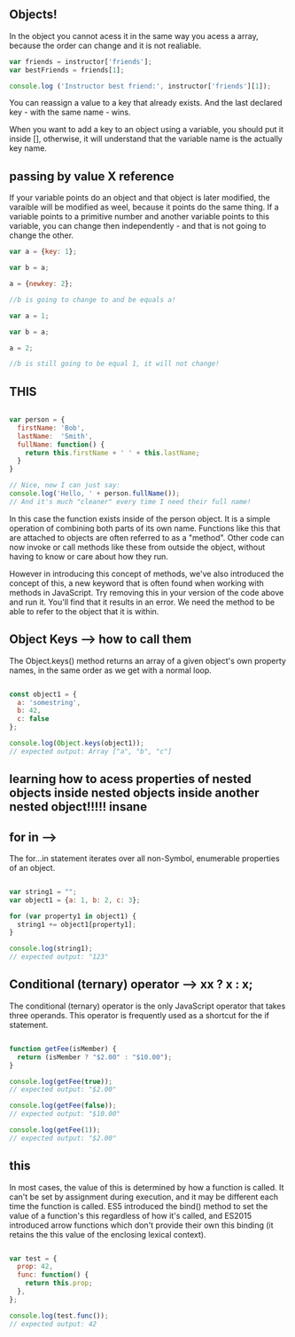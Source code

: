 ## Objects!

In the object you cannot acess it in the same way you acess a array, because the order can change and it is not realiable.

```javascript
var friends = instructor['friends'];
var bestFriends = friends[1];

console.log ('Instructor best friend:', instructor['friends'][1]);

 ```

You can reassign a value to a key that already exists. And the last declared key - with the same name - wins.


When you want to add a key to an object using a variable, you should put it inside [], otherwise, it will understand that the variable name is the actually key name.

## passing by value X reference

If your variable points do an object and that object is later modified, the varaible will be modified as weel, because it points do the same thing.
If a variable points to a primitive number and another variable points to this variable, you can change then independently - and that is not going to change the other.

```javascript
var a = {key: 1};

var b = a;

a = {newkey: 2};

//b is going to change to and be equals a!

var a = 1;

var b = a;

a = 2;

//b is still going to be equal 1, it will not change!

````

## THIS

```javascript

var person = {
  firstName: 'Bob',
  lastName:  'Smith',
  fullName: function() {
    return this.firstName + ' ' + this.lastName;
  }
}

// Nice, now I can just say:
console.log('Hello, ' + person.fullName());
// And it's much "cleaner" every time I need their full name!
```

In this case the function exists inside of the person object. It is a simple operation of combining both parts of its own name. Functions like this that are attached to objects are often referred to as a "method". Other code can now invoke or call methods like these from outside the object, without having to know or care about how they run.

However in introducing this concept of methods, we've also introduced the concept of this, a new keyword that is often found when working with methods in JavaScript. Try removing this in your version of the code above and run it. You'll find that it results in an error. We need the method to be able to refer to the object that it is within.

## Object Keys --> how to call them

The Object.keys() method returns an array of a given object's own property names, in the same order as we get with a normal loop.


```javascript

const object1 = {
  a: 'somestring',
  b: 42,
  c: false
};

console.log(Object.keys(object1));
// expected output: Array ["a", "b", "c"]

```

## learning how to acess properties of nested objects inside nested objects inside another nested object!!!!! insane

## for in -->

The for...in statement iterates over all non-Symbol, enumerable properties of an object.

```javascript

var string1 = "";
var object1 = {a: 1, b: 2, c: 3};

for (var property1 in object1) {
  string1 += object1[property1];
}

console.log(string1);
// expected output: "123"

```

## Conditional (ternary) operator --> xx ? x : x;

The conditional (ternary) operator is the only JavaScript operator that takes three operands. This operator is frequently used as a shortcut for the if statement.

```javascript

function getFee(isMember) {
  return (isMember ? "$2.00" : "$10.00");
}

console.log(getFee(true));
// expected output: "$2.00"

console.log(getFee(false));
// expected output: "$10.00"

console.log(getFee(1));
// expected output: "$2.00"

```
## this

In most cases, the value of this is determined by how a function is called. It can't be set by assignment during execution, and it may be different each time the function is called. ES5 introduced the bind() method to set the value of a function's this regardless of how it's called, and ES2015 introduced arrow functions which don't provide their own this binding (it retains the this value of the enclosing lexical context).

```javascript

var test = {
  prop: 42,
  func: function() {
    return this.prop;
  },
};

console.log(test.func());
// expected output: 42

```


